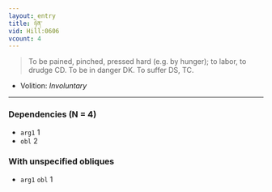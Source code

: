 ```yaml
---
layout: entry
title: ཉེན་
vid: Hill:0606
vcount: 4
---
```

> To be pained, pinched, pressed hard (e\.g\. by hunger); to labor, to drudge CD\. To be in danger DK\. To suffer DS, TC\.

* Volition: _Involuntary_

---

### Dependencies (N = 4)
* `arg1` 1
* `obl` 2


### With unspecified obliques
* `arg1` `obl` 1
